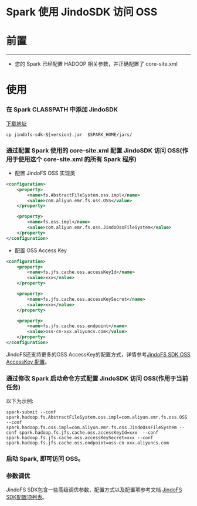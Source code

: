 # Spark 使用 JindoSDK 访问 OSS

# 前置

---
* 您的 Spark 已经配置 HADOOP 相关参数，并正确配置了 core-site.xml

# 使用

### 在 Spark CLASSPATH 中添加 JindoSDK
[下载地址](jindofs_sdk_download.md)
````
cp jindofs-sdk-${version}.jar  $SPARK_HOME/jars/
````

### 通过配置 Spark 使用的 core-site.xml 配置 JindoSDK  访问 OSS(作用于使用这个 core-site.xml 的所有 Spark 程序)
* 配置 JindoFS OSS 实现类
```xml
<configuration>
    <property>
        <name>fs.AbstractFileSystem.oss.impl</name>
        <value>com.aliyun.emr.fs.oss.OSS</value>
    </property>

    <property>
        <name>fs.oss.impl</name>
        <value>com.aliyun.emr.fs.oss.JindoOssFileSystem</value>
    </property>
</configuration>
```
* 配置 OSS Access Key
```xml
<configuration>
    <property>
        <name>fs.jfs.cache.oss.accessKeyId</name>
        <value>xxx</value>
    </property>

    <property>
        <name>fs.jfs.cache.oss.accessKeySecret</name>
        <value>xxx</value>
    </property>

    <property>
        <name>fs.jfs.cache.oss.endpoint</name>
        <value>oss-cn-xxx.aliyuncs.com</value>
    </property>
</configuration>
```
JindoFS还支持更多的OSS AccessKey的配置方式，详情参考[JindoFS SDK OSS AccessKey 配置](../jindofs_sdk_credential_provider.md)。<br />

### 通过修改 Spark 启动命令方式配置 JindoSDK 访问 OSS(作用于当前任务)
以下为示例:
 ```  
spark-submit --conf spark.hadoop.fs.AbstractFileSystem.oss.impl=com.aliyun.emr.fs.oss.OSS --conf spark.hadoop.fs.oss.impl=com.aliyun.emr.fs.oss.JindoOssFileSystem --conf spark.hadoop.fs.jfs.cache.oss.accessKeyId=xxx  --conf spark.hadoop.fs.jfs.cache.oss.accessKeySecret=xxx --conf spark.hadoop.fs.jfs.cache.oss.endpoint=oss-cn-xxx.aliyuncs.com 
 ``` 
### 启动 Spark, 即可访问 OSS。

### 参数调优
JindoFS SDK包含一些高级调优参数，配置方式以及配置项参考文档 [JindoFS SDK配置项列表](../jindofs_sdk_configuration_list.md)。
<br />
